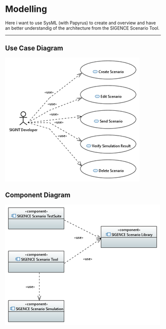 # Modelling

Here i want to use SysML (with Papyrus) to create and overview and have an better understandig of the architecture from the SIGENCE Scenario Tool.
<hr/>

## Use Case Diagram
![Sorry, but here should be a Use Case Diagram](Exports/Model_SIGENCE_Scenario_Tool_Use_Case_Diagram.PNG "Use Case Diagram")

## Component Diagram
![Sorry, but here should be a Component Diagram](Exports/Model_SIGENCE_Scenario_Tool_Component_Diagram.PNG "Component Diagram")
